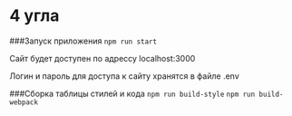 # 4 угла

###Запуск приложения
`npm run start`

Сайт будет доступен по адрессу localhost:3000

Логин и пароль для доступа к сайту хранятся в файле .env

###Сборка таблицы стилей и кода 
`npm run build-style`
`npm run build-webpack`
